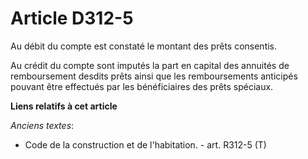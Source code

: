# Article D312-5

Au débit du compte est constaté le montant des prêts consentis.

Au crédit du compte sont imputés la part en capital des annuités de remboursement desdits prêts ainsi que les remboursements
anticipés pouvant être effectués par les bénéficiaires des prêts spéciaux.

**Liens relatifs à cet article**

_Anciens textes_:

  - Code de la construction et de l'habitation. - art. R312-5 (T)
